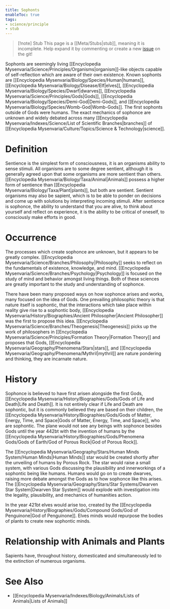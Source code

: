 ```yaml
---
title: Sophonts
enableToc: true
tags:
- science/principle
- stub
---
```


> [!note] Stub
> This page is a [[Meta/Stubs|stub]], meaning it is incomplete. Help expand it by commenting or create a new [issue](https://github.com/RagtimeGal/quartz--encyclopedia-mysenvaria/issues/new/choose) on the git!


Sophonts are seemingly living [[Encyclopedia Mysenvaria/Science/Principles/Organisms|organism]]-like objects capable of self-reflection which are aware of their own existence. Known sophonts are [[Encyclopedia Mysenvaria/Biology/Species/Human|humans]], [[Encyclopedia Mysenvaria/Biology/Disease/Elf|elves]], [[Encyclopedia Mysenvaria/Biology/Species/Dwarf|dwarves]], [[Encyclopedia Mysenvaria/Science/Principles/Gods|Gods]], [[Encyclopedia Mysenvaria/Biology/Species/Demi-God|Demi-Gods]], and [[Encyclopedia Mysenvaria/Biology/Species/Womb-God|Womb-Gods]]. The first sophonts outside of Gods were humans. The exact mechanics of sophonce are unknown and widely debated across many [[Encyclopedia Mysenvaria/Indexes/Science/List of Scientific Branches|branches]] of [[Encyclopedia Mysenvaria/Culture/Topics/Science & Technology|science]].
# Definition
Sentience is the simplest form of consciousness, it is an organisms ability to sense stimuli. All organisms are to some degree sentient, although it is generally agreed upon that some organisms are more sentient than others. [[Encyclopedia Mysenvaria/Biology/Taxa/Animal|Animals]] possess a higher form of sentience than [[Encyclopedia Mysenvaria/Biology/Taxa/Plant|plants]], but both are sentient. Sentient organisms may also be sapient, which is to be able to ponder on decisions and come up with solutions by interpreting incoming stimuli. After sentience is sophonce, the ability to understand that you are alive, to think about yourself and reflect on experience, it is the ability to be critical of oneself, to consciously make efforts in good.
# Occurrence
The processes which create sophonce are unknown, but it appears to be greatly complex. [[Encyclopedia Mysenvaria/Science/Branches/Philosophy|Philosophy]] seeks to reflect on the fundamentals of existence, knowledge, and mind. [[Encyclopedia Mysenvaria/Science/Branches/Psychology|Psychology]] is focused on the study of mind and behavior amongst living things. Both of these sciences are greatly important to the study and understanding of sophonce.

There have been many proposed ways on how sophonce arises and works, many focused on the idea of Gods. One prevailing philosophic theory is that nature itself is sophontic, that the interactions which take place within reality give rise to a sophontic body, [[Encyclopedia Mysenvaria/History/Biographies/Ancient Philosopher|Ancient Philosopher]] was the first to propose this idea. [[Encyclopedia Mysenvaria/Science/Branches/Theogenesis|Theogenesis]] picks up the work of philosophers in [[Encyclopedia Mysenvaria/Science/Principles/Formation Theory|Formation Theory]] and proposes that Gods, [[Encyclopedia Mysenvaria/Geography/Phenomena/Stars|stars]], and [[Encyclopedia Mysenvaria/Geography/Phenomena/Mythril|mythril]] are nature pondering and thinking, they are incarnate nature.
# History
Sophonce is believed to have first arisen alongside the first Gods, [[Encyclopedia Mysenvaria/History/Biographies/Gods/Gods of Life and Death|Life and Death]]. It is not entirely clear if Life and Death are sophontic, but it is commonly believed they are based on their children, the [[Encyclopedia Mysenvaria/History/Biographies/Gods/Gods of Matter, Energy, Time, and Space|Gods of Matter, Energy, Time, and Space]], who are sophontic. The plane would not see any beings with sophonce besides Gods until the year 442bt with the invention of humans by the [[Encyclopedia Mysenvaria/History/Biographies/Gods/Phenomena Gods/Gods of Earth/God of Porous Rock|God of Porous Rock]]. 

The [[Encyclopedia Mysenvaria/Geography/Stars/Human Minds System/Human Minds|Human Minds]] star would be created shortly after the unveiling of humans by Porous Rock. The star would raise a small system, with various Gods discussing the plausibility and innerworkings of a sophontic being like humans. Humans would go on to create dwarves, raising more debate amongst the Gods as to how sophonce like this arises. The [[Encyclopedia Mysenvaria/Geography/Stars/Star Systems/Dwarven Star System|Dwarven Star System]] would explode with investigation into the legality, plausibility, and mechanics of humanities action.

In the year 421bt elves would arise too, created by the [[Encyclopedia Mysenvaria/History/Biographies/Gods/Compound Gods/God of Penguinone|God of Penguinone]]. Elves minds would repurpose the bodies of plants to create new sophontic minds.
# Relationship with Animals and Plants
Sapients have, throughout history, domesticated and simultaneously led to the extinction of numerous organisms.
# See Also
- [[Encyclopedia Mysenvaria/Indexes/Biology/Animals/Lists of Animals|Lists of Animals]]